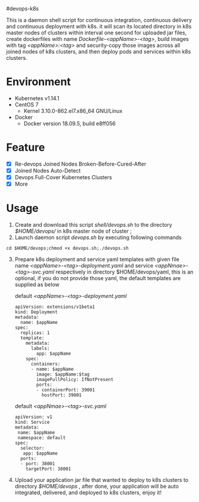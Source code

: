 #devops-k8s

This is a daemon shell script for continuous integration, continuous delivery and continuous deployment with k8s. it will scan its located directory in k8s master nodes of clusters within interval one second for uploaded jar files, create dockerfiles with name *Dockerfile-\<appName>\-\<tag>*, build images with tag *\<appName>:\<tag>*  and security-copy those images across all joined nodes of k8s clusters, and then deploy pods and services within k8s clusters.

# Environment

- Kubernetes v1.14.1
- CentOS 7 
  - Kernel 3.10.0-862.el7.x86_64 GNU/Linux
- Docker
  - Docker version 18.09.5, build e8ff056

# Feature

- [x] Re-devops  Joined Nodes Broken-Before-Cured-After
- [x] Joined Nodes Auto-Detect
- [x] Devops Full-Cover Kubernetes Clusters
- [x] More

# Usage

1. Create and download this script *shell/devops.sh* to the directory *$HOME/devops/* in k8s master node of cluster ;
2.  Launch daemon script *devops.sh* by executing following commands  

```shell
cd $HOME/devops;chmod +x devops.sh;./devops.sh
```

3. Prepare k8s deployment and service yaml templates with given file name *\<appName>\-\<tag>-deployment.yaml* and service  *\<appNmae>\-\<tag>-svc.yaml* respectively in directory $HOME/devops/yaml, this is an optional, if you do not provide those yaml,  the default templates are supplied as below

    default *\<appName>\-\<tag>-deployment.yaml* 

   ```shell
   apiVersion: extensions/v1beta1
   kind: Deployment
   metadata:
     name: $appName
   spec:
     replicas: 1
     template:
       metadata:
         labels:
           app: $appName
       spec:
         containers:
         - name: $appName
           image: $appName:$tag
           imagePullPolicy: IfNotPresent
           ports:
           - containerPort: 39001
             hostPort: 39001
   ```

   default  *\<appNmae>\-\<tag>-svc.yaml*

   ```shell
   apiVersion: v1
   kind: Service
   metadata:
    name: $appName
    namespace: default
   spec:
     selector:
      app: $appName
     ports:
     - port: 38001
       targetPort: 38001
   ```

4. Upload your application jar file that wanted to deploy to k8s clusters to directory *$HOME/devops* , after done, your application will be auto integrated, delivered, and deployed to k8s clusters, enjoy it!